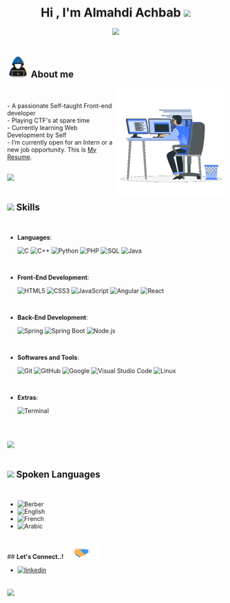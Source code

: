 <h1 align="center"><b>Hi , I'm Almahdi Achbab </b><img src="https://media.giphy.com/media/hvRJCLFzcasrR4ia7z/giphy.gif" width="35"></h1>

<div align="center">
    <img style="margin-left:40" src="https://readme-typing-svg.herokuapp.com?font=Time+New+Roman&color=cyan&size=19&center=true&vCenter=true&width=400&lines=Hi..&hearts;++;Full+Stack+Developer;Software+Engineer;Love+to+learn+new+stuffs..<3" />
</div>


<br>



	
## <picture><img src = "https://github.com/0xAbdulKhalid/0xAbdulKhalid/raw/main/assets/mdImages/about_me.gif" width = 50px></picture> **About me**

<picture> <img align="right" src="https://github.com/0xAbdulKhalid/0xAbdulKhalid/raw/main/assets/mdImages/Right_Side.gif" width = 250px></picture>

<br>

<br>
- A passionate Self-taught Front-end developer
<br>
- Playing CTF's at spare time
<br>
- Currently learning Web Development by Self
<!--<br>
- Personal website [link](https://www.0xabdulkhalid.ml)](https://drive.google.com/file/d/1QANiqZKgPCCQhJPJUCD4OVCIkkq6R729/view?usp=sharing)-->
<br>
- I’m currently open for an Intern or a new job opportunity. This is <a href="https://drive.google.com/file/d/1QANiqZKgPCCQhJPJUCD4OVCIkkq6R729/view?usp=sharing)">My Resume</a>.

<br>
<br>

<img src="https://user-images.githubusercontent.com/73097560/115834477-dbab4500-a447-11eb-908a-139a6edaec5c.gif"><br><br>

## <img src="https://media2.giphy.com/media/QssGEmpkyEOhBCb7e1/giphy.gif?cid=ecf05e47a0n3gi1bfqntqmob8g9aid1oyj2wr3ds3mg700bl&rid=giphy.gif" width ="25"><b> Skills</b>
<br>

<p align="center">

- **Languages**:
    
    ![C](https://img.shields.io/badge/C%20-%232370ED.svg?style=for-the-badge&logo=c&logoColor=white)
    ![C++](https://img.shields.io/badge/C++%20-%2300599C.svg?style=for-the-badge&logo=c%2B%2B&logoColor=white)
    ![Python](https://img.shields.io/badge/Python%20-%2314354C.svg?style=for-the-badge&logo=python&logoColor=white)
    ![PHP](https://img.shields.io/badge/PHP-%777BB4?style=for-the-badge&logo=php&logoColor=white)
    ![SQL](https://img.shields.io/badge/SQL-%23E44D26?style=for-the-badge&logo=sql&logoColor=white)
    ![Java](https://img.shields.io/badge/Java-%23ED8B00?style=for-the-badge&logo=java&logoColor=white)


<br>   
    
- **Front-End Development**:

   ![HTML5](https://img.shields.io/badge/HTML5%20-%23E34F26.svg?style=for-the-badge&logo=html5&logoColor=white)
   ![CSS3](https://img.shields.io/badge/CSS%20-%231572B6.svg?style=for-the-badge&logo=css3&logoColor=white)
   ![JavaScript](https://img.shields.io/badge/JavaScript%20-%23F7DF1E.svg?style=for-the-badge&logo=javascript&logoColor=black)
   ![Angular](https://img.shields.io/badge/Angular-%23DD0031?style=for-the-badge&logo=angular&logoColor=white)
   ![React](https://img.shields.io/badge/React-%2320232a?style=for-the-badge&logo=react&logoColor=61DAFB)

<br>

- **Back-End Development**:

    ![Spring](https://img.shields.io/badge/Spring-%236DB33F?style=for-the-badge&logo=spring&logoColor=white)
    ![Spring Boot](https://img.shields.io/badge/Spring%20Boot-%236DB33F?style=for-the-badge&logo=spring-boot&logoColor=white)
    ![Node.js](https://img.shields.io/badge/Node.js-%23339933?style=for-the-badge&logo=node.js&logoColor=white)

    
<br>

- **Softwares and Tools**:

    ![Git](https://img.shields.io/badge/git-%23F05033.svg?style=for-the-badge&logo=git&logoColor=white)
    ![GitHub](https://img.shields.io/badge/github-%23121011.svg?style=for-the-badge&logo=github&logoColor=white)
    ![Google](https://img.shields.io/badge/google-%234285F4.svg?style=for-the-badge&logo=google&logoColor=white)
    ![Visual Studio Code](https://img.shields.io/badge/Visual%20Studio%20Code-0078d7.svg?style=for-the-badge&logo=visual-studio-code&logoColor=white)
    ![Linux](https://img.shields.io/badge/Linux-FCC624?style=for-the-badge&logo=linux&logoColor=black) 

<br>

- **Extras**:

    ![Terminal](https://img.shields.io/badge/Terminal-%23054020?style=for-the-badge&logo=gnu-bash&logoColor=white)


</p>

<br>
<br>

<img src="https://user-images.githubusercontent.com/73097560/115834477-dbab4500-a447-11eb-908a-139a6edaec5c.gif"><br><br>

## <img src="https://media.giphy.com/media/QssGEmpkyEOhBCb7e1/giphy.gif" width ="25"> **Spoken Languages**
<br>

- ![Berber](https://img.shields.io/badge/Berber-green?style=for-the-badge)
- ![English](https://img.shields.io/badge/English-blue?style=for-the-badge)
- ![French](https://img.shields.io/badge/French-red?style=for-the-badge)
- ![Arabic](https://img.shields.io/badge/Arabic-black?style=for-the-badge)



<br>
## <b> Let's Connect..!</b><img src="https://github.com/0xAbdulKhalid/0xAbdulKhalid/raw/main/assets/mdImages/handshake.gif" width ="80">
<br>
<div align='left'>

<ul>

<li>
<a href="https://www.linkedin.com/in/mahdi-achbab-8596b3295/" target="_blank">
<img src="https://img.shields.io/badge/linkedin:Almahdi Achbab-%2300acee.svg?color=405DE6&style=for-the-badge&logo=linkedin&logoColor=white" alt=linkedin style="margin-bottom: 5px;"/>
</a>
</li>
</ul>
</div>

<br>
<img src="https://user-images.githubusercontent.com/73097560/115834477-dbab4500-a447-11eb-908a-139a6edaec5c.gif">
<br>
